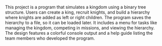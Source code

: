 This project is a program that simulates a kingdom using a binary tree structure. Users can create a king, recruit knights, and build a hierarchy where knights are added as left or right children. The program saves the hierarchy to a file, so it can be loaded later. It includes a menu for tasks like managing the kingdom, competing in missions, and viewing the hierarchy. The design features a colorful console output and a help guide listing the team members who developed the program.
